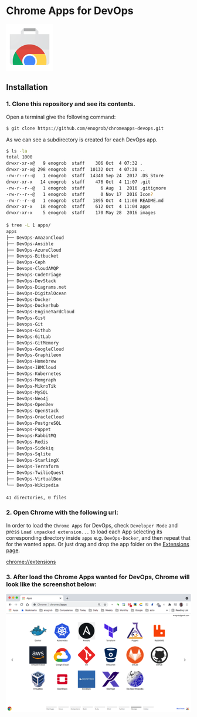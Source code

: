 # Chrome Apps for DevOps

![Chrome Apps logo](images/chrome_apps.png)

## Installation

### 1. Clone this repository and see its contents.
Open a terminal give the following command:

```bash
$ git clone https://github.com/enogrob/chromeapps-devops.git
```

As we can see a subdirectory is created for each DevOps app.

```bash
$ ls -la
total 1000
drwxr-xr-x@   9 enogrob  staff    306 Oct  4 07:32 .
drwxr-xr-x@ 298 enogrob  staff  10132 Oct  4 07:30 ..
-rw-r--r--@   1 enogrob  staff  14340 Sep 24  2017 .DS_Store
drwxr-xr-x   14 enogrob  staff    476 Oct  4 11:07 .git
-rw-r--r--@   1 enogrob  staff      6 Aug  1  2016 .gitignore
-rw-r--r--@   1 enogrob  staff      0 Nov 17  2016 Icon?
-rw-r--r--@   1 enogrob  staff   1895 Oct  4 11:08 README.md
drwxr-xr-x   18 enogrob  staff    612 Oct  4 11:04 apps
drwxr-xr-x    5 enogrob  staff    170 May 28  2016 images

$ tree -L 1 apps/
apps
├── DevOps-AmazonCloud
├── DevOps-Ansible
├── DevOps-AzureCloud
├── Devops-Bitbucket
├── DevOps-Ceph
├── Devops-CloudAMQP
├── Devops-CodeTriage
├── DevOps-DevStack
├── DevOps-Diagrams.net
├── DevOps-DigitalOcean
├── DevOps-Docker
├── DevOps-Dockerhub
├── DevOps-EngineYardCloud
├── DevOps-Gist
├── Devops-Git
├── Devops-Github
├── DevOps-GitLab
├── DevOps-GitMemory
├── DevOps-GoogleCloud
├── DevOps-Graphileon
├── DevOps-Homebrew
├── DevOps-IBMCloud
├── DevOps-Kubernetes
├── DevOps-Memgraph
├── DevOps-MikroTik
├── DevOps-MySQL
├── DevOps-Neo4j
├── DevOps-OpenDev
├── DevOps-OpenStack
├── DevOps-OracleCloud
├── DevOps-PostgreSQL
├── Devops-Puppet
├── Devops-RabbitMQ
├── DevOps-Redis
├── DevOps-Sidekiq
├── DevOps-Sqlite
├── DevOps-StarlingX
├── DevOps-Terraform
├── DevOps-TwilioQuest
├── DevOps-VirtualBox
└── DevOps-Wikipedia

41 directories, 0 files
```

### 2. Open Chrome with the following url:
In order to load the `Chrome Apps` for DevOps, check `Developer Mode` and press `Load unpacked extension...` to load each App selecting its corresponding directory inside `apps` e.g. `DevOps-Docker`, and then repeat that for the wanted apps. Or just drag and drop the app folder on the [Extensions page](chrome://extensions).

[chrome://extensions](chrome://extensions)

### 3. After load the Chrome Apps wanted for DevOps, Chrome will look like the screenshot below:

![Chrome screenshot](images/chrome_screenshot1.png)
